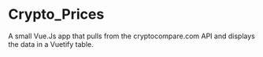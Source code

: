 # Crypto_Prices
A small Vue.Js app that pulls from the cryptocompare.com API and displays the data in a Vuetify table.
